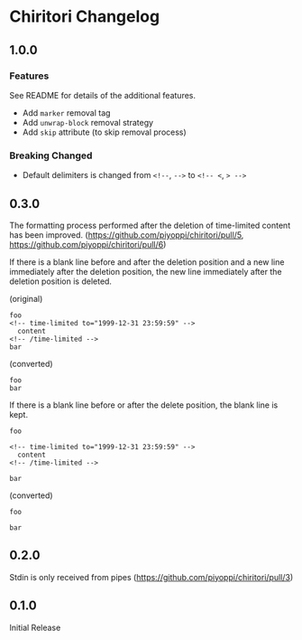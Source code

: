 # Chiritori Changelog

## 1.0.0

### Features

See README for details of the additional features.

- Add `marker` removal tag
- Add `unwrap-block` removal strategy
- Add `skip` attribute (to skip removal process)

### Breaking Changed

- Default delimiters is changed from `<!--`, `-->` to `<!-- <`, `> -->`

## 0.3.0

The formatting process performed after the deletion of time-limited content has been improved. (https://github.com/piyoppi/chiritori/pull/5, https://github.com/piyoppi/chiritori/pull/6)

If there is a blank line before and after the deletion position and a new line immediately after the deletion position, the new line immediately after the deletion position is deleted.

(original)

```text
foo
<!-- time-limited to="1999-12-31 23:59:59" -->
  content
<!-- /time-limited -->
bar
```

(converted)

```text
foo
bar
```

If there is a blank line before or after the delete position, the blank line is kept.

```text
foo

<!-- time-limited to="1999-12-31 23:59:59" -->
  content
<!-- /time-limited -->

bar
```

(converted)

```text
foo

bar
```

## 0.2.0

Stdin is only received from pipes (https://github.com/piyoppi/chiritori/pull/3)

## 0.1.0

Initial Release
